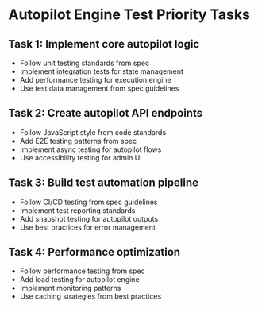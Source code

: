 # Autopilot Engine Test Priority Tasks

## Task 1: Implement core autopilot logic
- Follow unit testing standards from spec
- Implement integration tests for state management
- Add performance testing for execution engine
- Use test data management from spec guidelines

## Task 2: Create autopilot API endpoints
- Follow JavaScript style from code standards
- Add E2E testing patterns from spec
- Implement async testing for autopilot flows
- Use accessibility testing for admin UI

## Task 3: Build test automation pipeline
- Follow CI/CD testing from spec guidelines
- Implement test reporting standards
- Add snapshot testing for autopilot outputs
- Use best practices for error management

## Task 4: Performance optimization
- Follow performance testing from spec
- Add load testing for autopilot engine
- Implement monitoring patterns
- Use caching strategies from best practices
